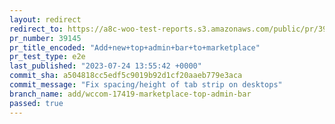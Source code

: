 ```yaml
---
layout: redirect
redirect_to: https://a8c-woo-test-reports.s3.amazonaws.com/public/pr/39145/e2e/index.html
pr_number: 39145
pr_title_encoded: "Add+new+top+admin+bar+to+marketplace"
pr_test_type: e2e
last_published: "2023-07-24 13:55:42 +0000"
commit_sha: a504818cc5edf5c9019b92d1cf20aaeb779e3aca
commit_message: "Fix spacing/height of tab strip on desktops"
branch_name: add/wccom-17419-marketplace-top-admin-bar
passed: true
---
```

